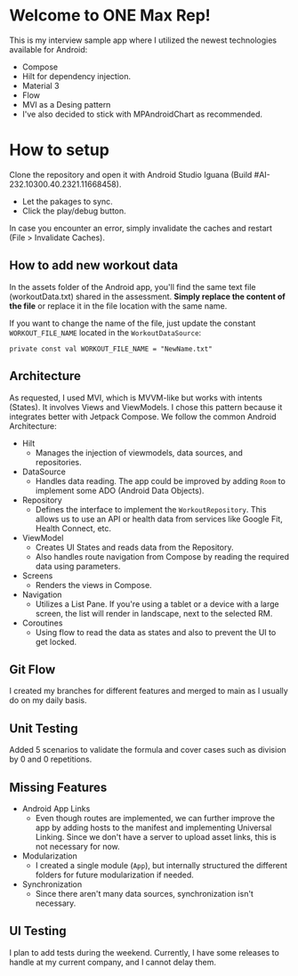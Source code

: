 # Welcome to ONE Max Rep!

This is my interview sample app where I utilized the newest technologies available for Android:

 - Compose
 - Hilt for dependency injection.
 - Material 3
 - Flow
 - MVI as a Desing pattern
 - I've also decided to stick with MPAndroidChart as recommended.

# How to setup

Clone the repository and open it with Android Studio Iguana (Build #AI-232.10300.40.2321.11668458).

 - Let the pakages to sync.
 - Click the play/debug button.

In case you encounter an error, simply invalidate the caches and restart (File > Invalidate Caches).

## How to add new workout data

In the assets folder of the Android app, you'll find the same text file (workoutData.txt) shared in the assessment. **Simply replace the content of the file** or replace it in the file location with the same name. 

If you want to change the name of the file, just update the constant `WORKOUT_FILE_NAME` located in the `WorkoutDataSource`:

    private const val WORKOUT_FILE_NAME = "NewName.txt"

## Architecture

As requested, I used MVI, which is MVVM-like but works with intents (States). It involves Views and ViewModels. I chose this pattern because it integrates better with Jetpack Compose. We follow the common Android Architecture:

-   Hilt
    -   Manages the injection of viewmodels, data sources, and repositories.
-   DataSource
    -   Handles data reading. The app could be improved by adding `Room` to implement some ADO (Android Data Objects).
-   Repository
    -   Defines the interface to implement the `WorkoutRepository`. This allows us to use an API or health data from services like Google Fit, Health Connect, etc.
-   ViewModel
    -   Creates UI States and reads data from the Repository.
    -   Also handles route navigation from Compose by reading the required data using parameters.
-   Screens
    -   Renders the views in Compose.
-   Navigation
    -   Utilizes a List Pane. If you're using a tablet or a device with a large screen, the list will render in landscape, next to the selected RM.
   - Coroutines
	   - Using flow to read the data as states and also to prevent the UI to get locked.

## Git Flow

I created my branches for different features and merged to main as I usually do on my daily basis.

## Unit Testing
Added 5 scenarios to validate the formula and cover cases such as division by 0 and 0 repetitions.

## Missing Features

-   Android App Links
    -   Even though routes are implemented, we can further improve the app by adding hosts to the manifest and implementing Universal Linking. Since we don't have a server to upload asset links, this is not necessary for now.
-   Modularization
    -   I created a single module (`App`), but internally structured the different folders for future modularization if needed.
-   Synchronization
    -   Since there aren't many data sources, synchronization isn't necessary.

## UI Testing

I plan to add tests during the weekend. Currently, I have some releases to handle at my current company, and I cannot delay them.

